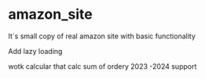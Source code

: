 # amazon_site

It`s small copy of real amazon site with basic functionality

Add lazy loading

wotk calcular that calc sum of ordery
2023 -2024 support
